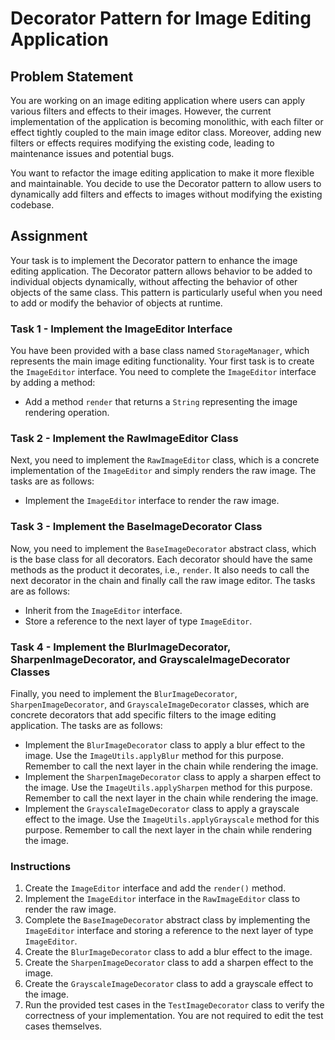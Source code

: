 # Decorator Pattern for Image Editing Application

## Problem Statement

You are working on an image editing application where users can apply various filters and effects to their images.
However, the current implementation of the application is becoming monolithic, with each filter or effect tightly
coupled to the main image editor class. Moreover, adding new filters or effects requires modifying the existing code,
leading to maintenance issues and potential bugs.

You want to refactor the image editing application to make it more flexible and maintainable. You decide to use the
Decorator pattern to allow users to dynamically add filters and effects to images without modifying the existing
codebase.

## Assignment

Your task is to implement the Decorator pattern to enhance the image editing application. The Decorator pattern allows
behavior to be added to individual objects dynamically, without affecting the behavior of other objects of the same
class. This pattern is particularly useful when you need to add or modify the behavior of objects at runtime.

### Task 1 - Implement the ImageEditor Interface

You have been provided with a base class named `StorageManager`, which represents the main image editing functionality.
Your first task is to create the `ImageEditor` interface. You need to complete the `ImageEditor` interface by adding a
method:

- Add a method `render` that returns a `String` representing the image rendering operation.

### Task 2 - Implement the RawImageEditor Class

Next, you need to implement the `RawImageEditor` class, which is a concrete implementation of the `ImageEditor` and
simply renders the raw image. The tasks are as follows:

- Implement the `ImageEditor` interface to render the raw image.

### Task 3 - Implement the BaseImageDecorator Class

Now, you need to implement the `BaseImageDecorator` abstract class, which is the base class for all decorators. Each
decorator should have the same methods as the product it decorates, i.e., `render`. It also needs to call the next
decorator in the chain and finally call the raw image editor. The tasks are as follows:

- Inherit from the `ImageEditor` interface.
- Store a reference to the next layer of type `ImageEditor`.

### Task 4 - Implement the BlurImageDecorator, SharpenImageDecorator, and GrayscaleImageDecorator Classes

Finally, you need to implement the `BlurImageDecorator`, `SharpenImageDecorator`, and `GrayscaleImageDecorator` classes,
which are concrete decorators that add specific filters to the image editing application. The tasks are as follows:

- Implement the `BlurImageDecorator` class to apply a blur effect to the image. Use the `ImageUtils.applyBlur` method
  for this purpose. Remember to call the next layer in the chain while rendering the image.
- Implement the `SharpenImageDecorator` class to apply a sharpen effect to the image. Use the `ImageUtils.applySharpen`
  method for this purpose. Remember to call the next layer in the chain while rendering the image.
- Implement the `GrayscaleImageDecorator` class to apply a grayscale effect to the image. Use the
  `ImageUtils.applyGrayscale` method for this purpose. Remember to call the next layer in the chain while rendering the
  image.

### Instructions

1. Create the `ImageEditor` interface and add the `render()` method.
2. Implement the `ImageEditor` interface in the `RawImageEditor` class to render the raw image.
3. Complete the `BaseImageDecorator` abstract class by implementing the `ImageEditor` interface and storing a reference
   to the next layer of type `ImageEditor`.
4. Create the `BlurImageDecorator` class to add a blur effect to the image.
5. Create the `SharpenImageDecorator` class to add a sharpen effect to the image.
6. Create the `GrayscaleImageDecorator` class to add a grayscale effect to the image.
7. Run the provided test cases in the `TestImageDecorator` class to verify the correctness of your implementation. You
   are not required to edit the test cases themselves.